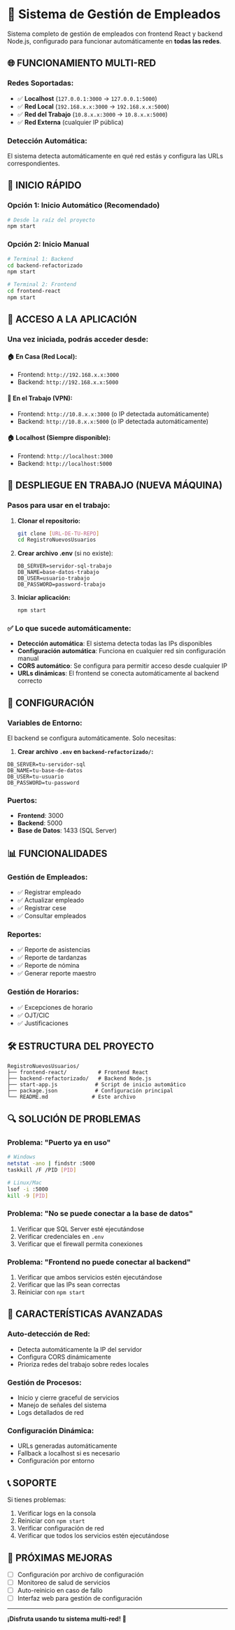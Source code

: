 # 🚀 Sistema de Gestión de Empleados

Sistema completo de gestión de empleados con frontend React y backend Node.js, configurado para funcionar automáticamente en **todas las redes**.

## 🌐 **FUNCIONAMIENTO MULTI-RED**

### **Redes Soportadas:**
- ✅ **Localhost** (`127.0.0.1:3000` → `127.0.0.1:5000`)
- ✅ **Red Local** (`192.168.x.x:3000` → `192.168.x.x:5000`)
- ✅ **Red del Trabajo** (`10.8.x.x:3000` → `10.8.x.x:5000`)
- ✅ **Red Externa** (cualquier IP pública)

### **Detección Automática:**
El sistema detecta automáticamente en qué red estás y configura las URLs correspondientes.

## 🚀 **INICIO RÁPIDO**

### **Opción 1: Inicio Automático (Recomendado)**
```bash
# Desde la raíz del proyecto
npm start
```

### **Opción 2: Inicio Manual**
```bash
# Terminal 1: Backend
cd backend-refactorizado
npm start

# Terminal 2: Frontend
cd frontend-react
npm start
```

## 📱 **ACCESO A LA APLICACIÓN**

### **Una vez iniciada, podrás acceder desde:**

#### **🏠 En Casa (Red Local):**
- Frontend: `http://192.168.x.x:3000`
- Backend: `http://192.168.x.x:5000`

#### **💼 En el Trabajo (VPN):**
- Frontend: `http://10.8.x.x:3000` (o IP detectada automáticamente)
- Backend: `http://10.8.x.x:5000` (o IP detectada automáticamente)

#### **🏠 Localhost (Siempre disponible):**
- Frontend: `http://localhost:3000`
- Backend: `http://localhost:5000`

## 🏢 **DESPLIEGUE EN TRABAJO (NUEVA MÁQUINA)**

### **Pasos para usar en el trabajo:**

1. **Clonar el repositorio:**
   ```bash
   git clone [URL-DE-TU-REPO]
   cd RegistroNuevosUsuarios
   ```

2. **Crear archivo .env** (si no existe):
   ```env
   DB_SERVER=servidor-sql-trabajo
   DB_NAME=base-datos-trabajo
   DB_USER=usuario-trabajo
   DB_PASSWORD=password-trabajo
   ```

3. **Iniciar aplicación:**
   ```bash
   npm start
   ```

### **✅ Lo que sucede automáticamente:**
- **Detección automática**: El sistema detecta todas las IPs disponibles
- **Configuración automática**: Funciona en cualquier red sin configuración manual
- **CORS automático**: Se configura para permitir acceso desde cualquier IP
- **URLs dinámicas**: El frontend se conecta automáticamente al backend correcto

## 🔧 **CONFIGURACIÓN**

### **Variables de Entorno:**
El backend se configura automáticamente. Solo necesitas:

1. **Crear archivo `.env` en `backend-refactorizado/`:**
```env
DB_SERVER=tu-servidor-sql
DB_NAME=tu-base-de-datos
DB_USER=tu-usuario
DB_PASSWORD=tu-password
```

### **Puertos:**
- **Frontend**: 3000
- **Backend**: 5000
- **Base de Datos**: 1433 (SQL Server)

## 📊 **FUNCIONALIDADES**

### **Gestión de Empleados:**
- ✅ Registrar empleado
- ✅ Actualizar empleado
- ✅ Registrar cese
- ✅ Consultar empleados

### **Reportes:**
- ✅ Reporte de asistencias
- ✅ Reporte de tardanzas
- ✅ Reporte de nómina
- ✅ Generar reporte maestro

### **Gestión de Horarios:**
- ✅ Excepciones de horario
- ✅ OJT/CIC
- ✅ Justificaciones

## 🛠️ **ESTRUCTURA DEL PROYECTO**

```
RegistroNuevosUsuarios/
├── frontend-react/          # Frontend React
├── backend-refactorizado/   # Backend Node.js
├── start-app.js            # Script de inicio automático
├── package.json            # Configuración principal
└── README.md              # Este archivo
```

## 🔍 **SOLUCIÓN DE PROBLEMAS**

### **Problema: "Puerto ya en uso"**
```bash
# Windows
netstat -ano | findstr :5000
taskkill /F /PID [PID]

# Linux/Mac
lsof -i :5000
kill -9 [PID]
```

### **Problema: "No se puede conectar a la base de datos"**
1. Verificar que SQL Server esté ejecutándose
2. Verificar credenciales en `.env`
3. Verificar que el firewall permita conexiones

### **Problema: "Frontend no puede conectar al backend"**
1. Verificar que ambos servicios estén ejecutándose
2. Verificar que las IPs sean correctas
3. Reiniciar con `npm start`

## 🌟 **CARACTERÍSTICAS AVANZADAS**

### **Auto-detección de Red:**
- Detecta automáticamente la IP del servidor
- Configura CORS dinámicamente
- Prioriza redes del trabajo sobre redes locales

### **Gestión de Procesos:**
- Inicio y cierre graceful de servicios
- Manejo de señales del sistema
- Logs detallados de red

### **Configuración Dinámica:**
- URLs generadas automáticamente
- Fallback a localhost si es necesario
- Configuración por entorno

## 📞 **SOPORTE**

Si tienes problemas:
1. Verificar logs en la consola
2. Reiniciar con `npm start`
3. Verificar configuración de red
4. Verificar que todos los servicios estén ejecutándose

## 🎯 **PRÓXIMAS MEJORAS**

- [ ] Configuración por archivo de configuración
- [ ] Monitoreo de salud de servicios
- [ ] Auto-reinicio en caso de fallo
- [ ] Interfaz web para gestión de configuración

---

**¡Disfruta usando tu sistema multi-red! 🚀**
